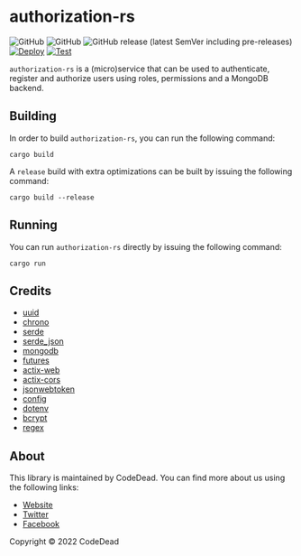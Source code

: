# authorization-rs

![GitHub](https://img.shields.io/badge/language-Rust-green)
![GitHub](https://img.shields.io/github/license/CodeDead/authorization-rs)
![GitHub release (latest SemVer including pre-releases)](https://img.shields.io/github/v/release/CodeDead/authorization-rs?include_prereleases&style=plastic)
[![Deploy](https://github.com/CodeDead/authorization-rs/actions/workflows/deploy.yml/badge.svg)](https://github.com/CodeDead/authorization-rs/actions/workflows/deploy.yml)
[![Test](https://github.com/CodeDead/authorization-rs/actions/workflows/test.yml/badge.svg)](https://github.com/CodeDead/authorization-rs/actions/workflows/test.yml)

`authorization-rs` is a (micro)service that can be used to authenticate, register and authorize users using roles, permissions and a MongoDB backend.

## Building

In order to build `authorization-rs`, you can run the following command:

```shell
cargo build
```

A `release` build with extra optimizations can be built by issuing the following command:

```shell
cargo build --release
```

## Running

You can run `authorization-rs` directly by issuing the following command:

```shell
cargo run
```

## Credits

* [uuid](https://crates.io/crates/uuid)
* [chrono](https://crates.io/crates/chrono)
* [serde](https://crates.io/crates/serde)
* [serde_json](https://crates.io/crates/serde_json)
* [mongodb](https://crates.io/crates/mongodb)
* [futures](https://crates.io/crates/futures)
* [actix-web](https://crates.io/crates/actix-web)
* [actix-cors](https://crates.io/crates/actix-cors)
* [jsonwebtoken](https://crates.io/crates/jsonwebtoken)
* [config](https://crates.io/crates/config)
* [dotenv](https://crates.io/crates/dotenv)
* [bcrypt](https://crates.io/crates/bcrypt)
* [regex](https://crates.io/crates/regex)

## About

This library is maintained by CodeDead. You can find more about us using the following links:

* [Website](https://codedead.com)
* [Twitter](https://twitter.com/C0DEDEAD)
* [Facebook](https://facebook.com/deadlinecodedead)

Copyright © 2022 CodeDead
